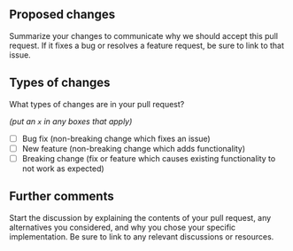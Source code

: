 ## Proposed changes
Summarize your changes to communicate why we should accept this pull request. If it fixes a bug or resolves a feature request, be sure to link to that issue.

## Types of changes
What types of changes are in your pull request?

_(put an `x` in any boxes that apply)_
- [ ] Bug fix (non-breaking change which fixes an issue)
- [ ] New feature (non-breaking change which adds functionality)
- [ ] Breaking change (fix or feature which causes existing functionality to not work as expected)

## Further comments
Start the discussion by explaining the contents of your pull request, any alternatives you considered, and why you chose your specific implementation. Be sure to link to any relevant discussions or resources.
